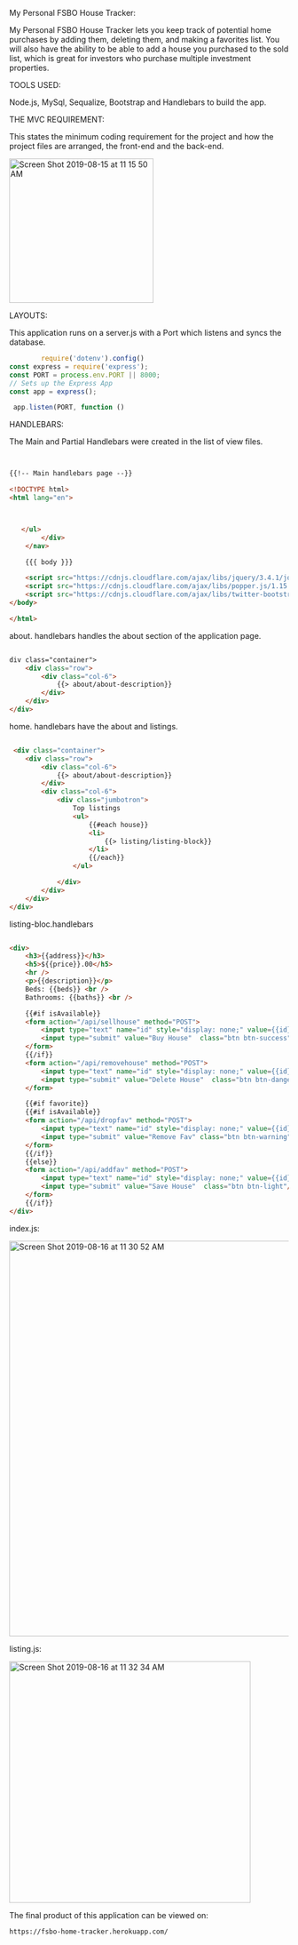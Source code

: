 My Personal FSBO House Tracker:


My Personal FSBO House Tracker lets you keep track of potential home purchases by adding them, deleting them, and making a favorites list.  You will also have the ability to be able to add a house you purchased to the sold list, which is great for investors who purchase multiple investment properties.

TOOLS USED:

Node.js, MySql, Sequalize, Bootstrap and Handlebars to build the app.

THE MVC REQUIREMENT:

This states the minimum coding requirement for the project and how the project files are arranged, the front-end and the back-end. 

  <img width="260" alt="Screen Shot 2019-08-15 at 11 15 50 AM" src="https://user-images.githubusercontent.com/36799420/63106340-97686180-bf50-11e9-92ec-dc6f0c5c2e6f.png">



LAYOUTS:


This application runs on a server.js with a Port which listens and syncs the database. 

``` js
        require('dotenv').config()
const express = require('express');
const PORT = process.env.PORT || 8000;
// Sets up the Express App
const app = express();

 app.listen(PORT, function ()

 ```


HANDLEBARS:


The Main and Partial Handlebars were created in the list of view files. 

```HTML


{{!-- Main handlebars page --}}

<!DOCTYPE html>
<html lang="en">



   </ul>
        </div>
    </nav>

    {{{ body }}}

    <script src="https://cdnjs.cloudflare.com/ajax/libs/jquery/3.4.1/jquery.min.js"></script>
    <script src="https://cdnjs.cloudflare.com/ajax/libs/popper.js/1.15.0/umd/popper.min.js"></script>
    <script src="https://cdnjs.cloudflare.com/ajax/libs/twitter-bootstrap/4.3.1/js/bootstrap.min.js"></script>
</body>

</html>

```

about. handlebars handles the about section of the application page. 

```HTML

div class="container">
    <div class="row">
        <div class="col-6">
            {{> about/about-description}}
        </div>
    </div>
</div>

```

 home. handlebars have the about and listings.

```HTML

 <div class="container">
    <div class="row">
        <div class="col-6">
            {{> about/about-description}}
        </div>
        <div class="col-6">
            <div class="jumbotron">
                Top listings
                <ul>
                    {{#each house}}
                    <li>
                        {{> listing/listing-block}}
                    </li>
                    {{/each}}
                </ul>

            </div>
        </div>
    </div>
</div>

```

 listing-bloc.handlebars 

```html

<div>
    <h3>{{address}}</h3>
    <h5>${{price}}.00</h5>
    <hr />
    <p>{{description}}</p>
    Beds: {{beds}} <br />
    Bathrooms: {{baths}} <br />

    {{#if isAvailable}}
    <form action="/api/sellhouse" method="POST">
        <input type="text" name="id" style="display: none;" value={{id}} />
        <input type="submit" value="Buy House"  class="btn btn-success"/>
    </form>
    {{/if}}
    <form action="/api/removehouse" method="POST">
        <input type="text" name="id" style="display: none;" value={{id}} />
        <input type="submit" value="Delete House"  class="btn btn-danger"/>
    </form>

    {{#if favorite}}
    {{#if isAvailable}}
    <form action="/api/dropfav" method="POST">
        <input type="text" name="id" style="display: none;" value={{id}} />
        <input type="submit" value="Remove Fav" class="btn btn-warning" />
    </form>
    {{/if}}
    {{else}}
    <form action="/api/addfav" method="POST">
        <input type="text" name="id" style="display: none;" value={{id}} />
        <input type="submit" value="Save House"  class="btn btn-light"/>
    </form>
    {{/if}}
</div>

```
 index.js:


<img width="712" alt="Screen Shot 2019-08-16 at 11 30 52 AM" src="https://user-images.githubusercontent.com/36799420/63179069-58eaa980-c019-11e9-805b-067d0b88d973.png">


listing.js:


<img width="435" alt="Screen Shot 2019-08-16 at 11 32 34 AM" src="https://user-images.githubusercontent.com/36799420/63179186-8fc0bf80-c019-11e9-98a6-723ef7245207.png">




The final product of this application can be viewed on:


```https://fsbo-home-tracker.herokuapp.com/```
